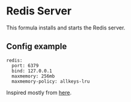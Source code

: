 Redis Server
============

This formula installs and starts the Redis server.

Config example
--------------

```
redis:
  port: 6379
  bind: 127.0.0.1
  maxmemory: 256mb
  maxmemory-policy: allkeys-lru

```

Inspired mostly from [here](https://github.com/saltstack-formulas/redis-formula).
